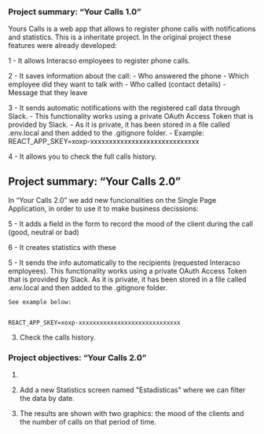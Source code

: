 
### Project summary: “Your Calls 1.0”

Yours Calls is a web app that allows to register phone calls with notifications and statistics. This is a inheritate project. In the original project these features were already developed:

1 - It allows Interacso employees to register phone calls.

2 - It saves information about the call:
    - Who answered the phone
    - Which employee did they want to talk with
    - Who called (contact details)
    - Message that they leave

3 - It sends automatic notifications with the registered call data through Slack.
    - This functionality works using a private OAuth Access Token that is provided by Slack. 
    - As it is private, it has been stored in a file called .env.local and then added to the .gitignore folder. 
    - Example: REACT_APP_SKEY=xoxp-xxxxxxxxxxxxxxxxxxxxxxxxxxxxx

4 -  It allows you to check the full calls history.

## Project summary: “Your Calls 2.0”

In “Your Calls 2.0” we add new funcionalities on the Single Page Application, in order to use it to make business decissions:

5 - It adds a field in the form to record the mood of the client during the call (good, neutral or bad)

6 - It creates statistics with these

5 - It sends the info automatically to the recipients (requested Interacso employees). This functionality works using a private OAuth Access Token that is provided by Slack. As it is private, it has been stored in a file called .env.local and then added to the .gitignore folder.

    See example below:


    REACT_APP_SKEY=xoxp-xxxxxxxxxxxxxxxxxxxxxxxxxxxxx


3. Check the calls history.

### Project objectives: “Your Calls 2.0”

1. 

2. Add a new Statistics screen named "Estadísticas" where we can filter the data by date.

3. The results are shown with two graphics: the mood of the clients and the number of calls on that period of time.
















